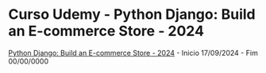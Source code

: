 # Curso Udemy - Python Django: Build an E-commerce Store - 2024

[Python Django: Build an E-commerce Store - 2024](https://www.udemy.com/course/python-django-build-an-e-commerce-store-2022/) - Inicio 17/09/2024 - Fim 00/00/0000
